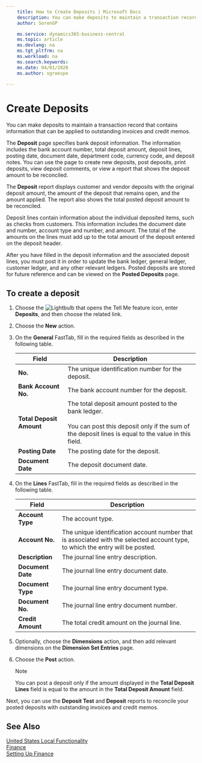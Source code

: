 ```yaml
---
    title: How to Create Deposits | Microsoft Docs
    description: You can make deposits to maintain a transaction record that contains information that can be applied to outstanding invoices and credit memos.
    author: SorenGP

    ms.service: dynamics365-business-central
    ms.topic: article
    ms.devlang: na
    ms.tgt_pltfrm: na
    ms.workload: na
    ms.search.keywords:
    ms.date: 04/01/2020
    ms.author: sgroespe

---
```

# Create Deposits
You can make deposits to maintain a transaction record that contains information that can be applied to outstanding invoices and credit memos.  

The **Deposit** page specifies bank deposit information. The information includes the bank account number, total deposit amount, deposit lines, posting date, document date, department code, currency code, and deposit notes. You can use the page to create new deposits, post deposits, print deposits, view deposit comments, or view a report that shows the deposit amount to be reconciled.

The **Deposit** report displays customer and vendor deposits with the original deposit amount, the amount of the deposit that remains open, and the amount applied. The report also shows the total posted deposit amount to be reconciled.

Deposit lines contain information about the individual deposited items, such as checks from customers. This information includes the document date and number, account type and number, and amount. The total of the amounts on the lines must add up to the total amount of the deposit entered on the deposit header.

After you have filled in the deposit information and the associated deposit lines, you must post it in order to update the bank ledger, general ledger, customer ledger, and any other relevant ledgers. Posted deposits are stored for future reference and can be viewed on the **Posted Deposits** page.

## To create a deposit  
1.  Choose the ![Lightbulb that opens the Tell Me feature](../../media/ui-search/search_small.png "Tell me what you want to do") icon, enter **Deposits**, and then choose the related link.  
2.  Choose the **New** action.  
3.  On the **General** FastTab, fill in the required fields as described in the following table.  

    |Field|Description|  
    |---------------------------------|---------------------------------------|  
    |**No.**|The unique identification number for the deposit.|  
    |**Bank Account No.**|The bank account number for the deposit.|  
    |**Total Deposit Amount**|The total deposit amount posted to the bank ledger.<br /><br /> You can post this deposit only if the sum of the deposit lines is equal to the value in this field.|  
    |**Posting Date**|The posting date for the deposit.|  
    |**Document Date**|The deposit document date.|  
4.  On the **Lines** FastTab, fill in the required fields as described in the following table.  

    |Field|Description|  
    |---------------------------------|---------------------------------------|  
    |**Account Type**|The account type.|  
    |**Account No.**|The unique identification account number that is associated with the selected account type, to which the entry will be posted.|  
    |**Description**|The journal line entry description.|  
    |**Document Date**|The journal line entry document date.|  
    |**Document Type**|The journal line entry document type.|  
    |**Document No.**|The journal line entry document number.|  
    |**Credit Amount**|The total credit amount on the journal line.|  

5.  Optionally, choose the **Dimensions** action, and then add relevant dimensions on the **Dimension Set Entries** page.  
6. Choose the **Post** action.  

    > [!NOTE]  
    >  You can post a deposit only if the amount displayed in the **Total Deposit Lines** field is equal to the amount in the **Total Deposit Amount** field.  

Next, you can use the **Deposit Test** and **Deposit** reports to reconcile your posted deposits with outstanding invoices and credit memos.  

## See Also  
[United States Local Functionality](united-states-local-functionality.md)  
[Finance](../../finance.md)  
[Setting Up Finance](../../finance.md)  
